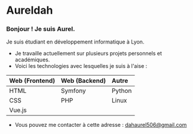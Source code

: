 # Aureldah
### Bonjour !  Je suis Aurel.

Je suis étudiant en développement informatique à Lyon.

-  Je travaille actuellement sur plusieurs projets personnels et académiques.
-  Voici les technologies avec lesquelles je suis à l'aise :

| Web (Frontend) | Web (Backend) | Autre |
| :--- | :--- | :--- |
| HTML | Symfony | Python |
| CSS |PHP | Linux |
| Vue.js | | |

- Vous pouvez me contacter à cette adresse : [dahaurel506@gmail.com](mailto:dahaurel506@gmail.com)
